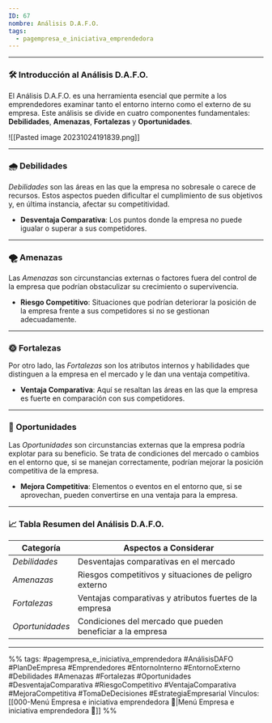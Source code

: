 ```yaml
---
ID: 67
nombre: Análisis D.A.F.O.
tags:
  - pagempresa_e_iniciativa_emprendedora
---
```

___
### 🛠 Introducción al Análisis D.A.F.O.

El Análisis D.A.F.O. es una herramienta esencial que permite a los emprendedores examinar tanto el entorno interno como el externo de su empresa. Este análisis se divide en cuatro componentes fundamentales: **Debilidades**, **Amenazas**, **Fortalezas** y **Oportunidades**.

![[Pasted image 20231024191839.png]]

---

### 🌧 Debilidades

*Debilidades* son las áreas en las que la empresa no sobresale o carece de recursos. Estos aspectos pueden dificultar el cumplimiento de sus objetivos y, en última instancia, afectar su competitividad.

* **Desventaja Comparativa**: Los puntos donde la empresa no puede igualar o superar a sus competidores.
  
---

### 🌪 Amenazas 

Las *Amenazas* son circunstancias externas o factores fuera del control de la empresa que podrían obstaculizar su crecimiento o supervivencia. 

* **Riesgo Competitivo**: Situaciones que podrían deteriorar la posición de la empresa frente a sus competidores si no se gestionan adecuadamente.

---

### 🌞 Fortalezas 

Por otro lado, las *Fortalezas* son los atributos internos y habilidades que distinguen a la empresa en el mercado y le dan una ventaja competitiva.

* **Ventaja Comparativa**: Aquí se resaltan las áreas en las que la empresa es fuerte en comparación con sus competidores.

---

### 🌈 Oportunidades 

Las *Oportunidades* son circunstancias externas que la empresa podría explotar para su beneficio. Se trata de condiciones del mercado o cambios en el entorno que, si se manejan correctamente, podrían mejorar la posición competitiva de la empresa.

* **Mejora Competitiva**: Elementos o eventos en el entorno que, si se aprovechan, pueden convertirse en una ventaja para la empresa.

---

### 📈 Tabla Resumen del Análisis D.A.F.O.

| Categoría     | Aspectos a Considerar                                 |
|---------------|--------------------------------------------------------|
| *Debilidades*  | Desventajas comparativas en el mercado                 |
| *Amenazas*    | Riesgos competitivos y situaciones de peligro externo   |
| *Fortalezas*  | Ventajas comparativas y atributos fuertes de la empresa |
| *Oportunidades*| Condiciones del mercado que pueden beneficiar a la empresa |


____
%%
tags:  #pagempresa_e_iniciativa_emprendedora #AnálisisDAFO #PlanDeEmpresa #Emprendedores #EntornoInterno #EntornoExterno #Debilidades #Amenazas #Fortalezas #Oportunidades #DesventajaComparativa #RiesgoCompetitivo #VentajaComparativa #MejoraCompetitiva #TomaDeDecisiones #EstrategiaEmpresarial
Vínculos:  [[000-Menú Empresa e iniciativa emprendedora 📃|Menú Empresa e iniciativa emprendedora 📃]]
%%